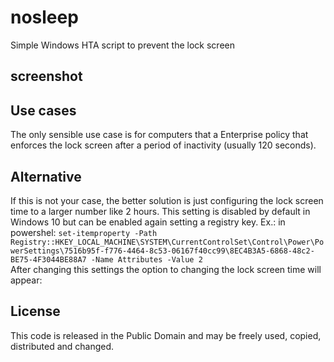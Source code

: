 # nosleep
Simple Windows HTA script to prevent the lock screen
## screenshot

## Use cases
The only sensible use case is for computers that a Enterprise policy that enforces the lock screen after a period of inactivity (usually 120 seconds).  
## Alternative
If this is not your case, the better solution is just configuring the lock screen time to a larger number like 2 hours. This setting is disabled by default in Windows 10 but can be enabled again setting a registry key. Ex.: in powershel:
`set-itemproperty -Path Registry::HKEY_LOCAL_MACHINE\SYSTEM\CurrentControlSet\Control\Power\PowerSettings\7516b95f-f776-4464-8c53-06167f40cc99\8EC4B3A5-6868-48c2-BE75-4F3044BE88A7 -Name Attributes -Value 2`  
After changing this settings the option to changing the lock screen time will appear:
## License
This code is released in the Public Domain and may be freely used, copied, distributed and changed.
